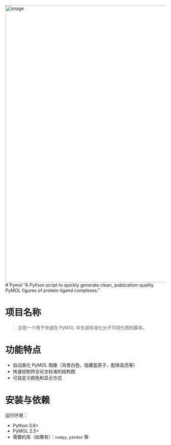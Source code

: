 <img width="1782" height="872" alt="image" src="https://github.com/user-attachments/assets/8831af19-9b0e-4b25-b600-1a0016c06da7" /># Pymol
“A Python script to quickly generate clean, publication-quality PyMOL figures of protein-ligand complexes.”
# 项目名称
> 这是一个用于快速在 PyMOL 中生成标准化分子可视化图的脚本。
# 功能特点
- 自动美化 PyMOL 图像（背景白色、隐藏氢原子、配体高亮等）
- 快速绘制符合论文标准的结构图
- 可自定义颜色和显示方式
# 安装与依赖
运行环境：
- Python 3.8+
- PyMOL 2.5+
- 需要的库（如果有）：`numpy`, `pandas` 等

